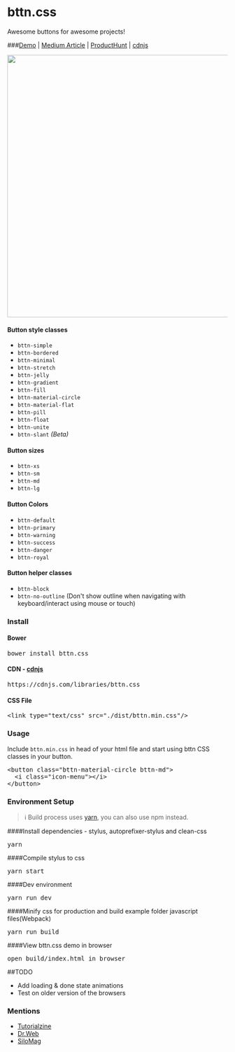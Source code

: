 # bttn.css
Awesome buttons for awesome projects!

###[Demo](https://bttn.surge.sh/) | [Medium Article](https://medium.com/@ganapativs/bttn-css-awesome-buttons-for-awesome-projects-baa2486bcb3d) | [ProductHunt](https://www.producthunt.com/posts/bttn-css) | [cdnjs](https://cdnjs.com/libraries/bttn.css)

<img src="http://imgur.com/mqPa6Ac.png" width="600" />

#### Button style classes
- `bttn-simple`
- `bttn-bordered`
- `bttn-minimal`
- `bttn-stretch`
- `bttn-jelly`
- `bttn-gradient`
- `bttn-fill`
- `bttn-material-circle`
- `bttn-material-flat`
- `bttn-pill`
- `bttn-float`
- `bttn-unite`
- `bttn-slant` *(Beta)*

#### Button sizes
- `bttn-xs`
- `bttn-sm`
- `bttn-md`
- `bttn-lg`

#### Button Colors
- `bttn-default`
- `bttn-primary`
- `bttn-warning`
- `bttn-success`
- `bttn-danger`
- `bttn-royal`

#### Button helper classes
- `bttn-block`
- `bttn-no-outline` (Don't show outline when navigating with keyboard/interact using mouse or touch)

### Install

#### Bower
<pre>
bower install bttn.css
</pre>

#### CDN - [cdnjs](https://cdnjs.com/libraries/bttn.css)
<pre>
https://cdnjs.com/libraries/bttn.css
</pre>

#### CSS File
<pre>
&lt;link type="text/css" src="./dist/bttn.min.css"/&gt;
</pre>

### Usage
Include `bttn.min.css` in head of your html file and start using bttn CSS classes in your button.
<pre>
&lt;button class="bttn-material-circle bttn-md"&gt;
  &lt;i class="icon-menu"&gt;&lt;/i&gt;
&lt;/button&gt;
</pre>

### Environment Setup

> :information_source: Build process uses [yarn](https://yarnpkg.com), you can also use npm instead.


####Install dependencies - stylus, autoprefixer-stylus and clean-css
<pre>
yarn
</pre>

####Compile stylus to css
<pre>
yarn start
</pre>

####Dev environment
<pre>
yarn run dev
</pre>

####Minify css for production and build example folder javascript files(Webpack)
<pre>
yarn run build
</pre>

####View bttn.css demo in browser
<pre>
open build/index.html in browser
</pre>

##TODO
- Add loading & done state animations
- Test on older version of the browsers

### Mentions
 - [Tutorialzine](http://tutorialzine.com/2017/01/15-interesting-javascript-and-css-libraries-for-january-2017/)
 - [Dr.Web](https://www.drweb.de/magazin/css-huebsche-buttons-mit-bttn-css/)
 - [SiloMag](http://www.silocreativo.com/silomag-04/)
